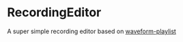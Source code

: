# RecordingEditor

A super simple recording editor based on [waveform-playlist](https://github.com/naomiaro/waveform-playlist)

